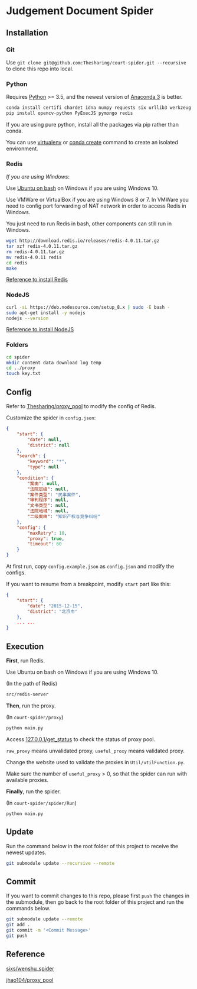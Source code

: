 # Judgement Document Spider

## Installation

### Git

Use `git clone git@github.com:Thesharing/court-spider.git --recursive ` to clone this repo into local.

### Python

Requires [Python](https://www.python.org/downloads/) >= 3.5, and the newest version of [Anaconda 3](https://www.anaconda.com/download/) is better.

```bash
conda install certifi chardet idna numpy requests six urllib3 werkzeug Flask lxml python-dateutil
pip install opencv-python PyExecJS pymongo redis
```

If you are using pure python, install all the packages via pip rather than conda.

You can use [virtualenv](https://www.liaoxuefeng.com/wiki/0014316089557264a6b348958f449949df42a6d3a2e542c000/001432712108300322c61f256c74803b43bfd65c6f8d0d0000)  or [conda create](https://conda.io/docs/user-guide/tasks/manage-python.html) command to create an isolated environment.

### Redis

*If you are using Windows*:

Use <u>Ubuntu on bash</u> on Windows if you are using Windows 10. 

Use VMWare or VirtualBox if you are using Windows 8 or 7. In VMWare you need to config port forwarding of NAT network in order to access Redis in Windows.

You just need to run Redis in bash, other components can still run in Windows.

```bash
wget http://download.redis.io/releases/redis-4.0.11.tar.gz
tar xzf redis-4.0.11.tar.gz
rm redis-4.0.11.tar.gz
mv redis-4.0.11 redis
cd redis
make
```

[Reference to install Redis](https://redis.io/download)

### NodeJS

```bash
curl -sL https://deb.nodesource.com/setup_8.x | sudo -E bash -
sudo apt-get install -y nodejs
nodejs --version
```

[Reference to install NodeJS](https://nodejs.org/zh-cn/download/package-manager/#debian-and-ubuntu-based-linux-distributions)

### Folders

```bash
cd spider
mkdir content data download log temp
cd ../proxy
touch key.txt
```

## Config

Refer to [Thesharing/proxy_pool](https://github.com/Thesharing/proxy_pool) to modify the config of Redis.

Customize the spider in `config.json`:

```json
{
    "start": {
        "date": null,
        "district": null
    },
    "search": {
        "keyword": "*",
        "type": null
    },
    "condition": {
        "案由": null,
        "法院层级": null,
        "案件类型": "民事案件",
        "审判程序": null,
        "文书类型": null,
        "法院地域": null,
        "二级案由": "知识产权与竞争纠纷"
    },
    "config": {
        "maxRetry": 10,
        "proxy": true,
        "timeout": 60
    }
}
```

At first run, copy `config.example.json` as `config.json` and modify the configs.

If you want to resume from a breakpoint, modify `start` part like this:

```json
{
	"start": {
        "date": "2015-12-15",
        "district": "北京市"
    },
    ... ...
}
```



## Execution

**First**, run Redis.

Use Ubuntu on bash on Windows if you are using Windows 10. 

(In the path of Redis)

```bash
src/redis-server
```

**Then**, run the proxy.

(In `court-spider/proxy`)

```bash
python main.py
```

Access [127.0.0.1/get_status](http://127.0.0.1/get_status) to check the status of proxy pool.

`raw_proxy` means unvalidated proxy, `useful_proxy` means validated proxy. 

Change the website used to validate the proxies in `Util/utilFunction.py`.

Make sure the number of `useful_proxy` > 0, so that the spider can run with available proxies.

**Finally**, run the spider.

(In `court-spider/spider/Run`)

```ba
python main.py
```

##  Update

Run the command below in the root folder of this project to receive the newest updates.

```bash
git submodule update --recursive --remote
```

## Commit

If you want to commit changes to this repo, please first `push` the changes in the submodule, then go back to the root folder of this project and run the commands below.

```bash
git submodule update --remote
git add . 
git commit -m '<Commit Message>'
git push
```

## Reference

[sixs/wenshu_spider](https://github.com/sixs/wenshu_spider)

[jhao104/proxy_pool](https://github.com/jhao104/proxy_pool)

